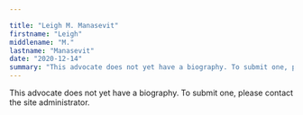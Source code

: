 ```yaml
---

title: "Leigh M. Manasevit"
firstname: "Leigh"
middlename: "M."
lastname: "Manasevit"
date: "2020-12-14"
summary: "This advocate does not yet have a biography. To submit one, please contact the site administrator."
---
```

This advocate does not yet have a biography. To submit one, please contact the site administrator.

